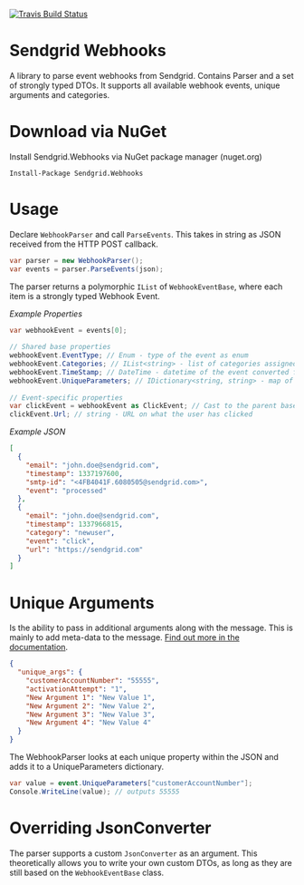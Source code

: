 [![Travis Build Status](https://travis-ci.org/mirajavora/sendgrid-webhooks.png)](https://travis-ci.org/mirajavora/sendgrid-webhooks)

# Sendgrid Webhooks
A library to parse event webhooks from Sendgrid. Contains Parser and a set of strongly typed DTOs. It supports all available webhook events, unique arguments and categories.

# Download via NuGet
Install Sendgrid.Webhooks via NuGet package manager (nuget.org)

	Install-Package Sendgrid.Webhooks

# Usage

Declare `WebhookParser` and call `ParseEvents`. This takes in string as JSON received from the HTTP POST callback.
```csharp
var parser = new WebhookParser();
var events = parser.ParseEvents(json);
```
The parser returns a polymorphic `IList` of `WebhookEventBase`, where each item is a strongly typed Webhook Event.

*Example Properties*
```csharp
var webhookEvent = events[0];
	
// Shared base properties
webhookEvent.EventType; // Enum - type of the event as enum
webhookEvent.Categories; // IList<string> - list of categories assigned ot the event
webhookEvent.TimeStamp; // DateTime - datetime of the event converted from Unix time
webhookEvent.UniqueParameters; // IDictionary<string, string> - map of key-value unique parameters
	
// Event-specific properties
var clickEvent = webhookEvent as ClickEvent; // Cast to the parent based on EventType
clickEvent.Url; // string - URL on what the user has clicked
```
*Example JSON*
```json
[
  {
    "email": "john.doe@sendgrid.com",
    "timestamp": 1337197600,
    "smtp-id": "<4FB4041F.6080505@sendgrid.com>",
    "event": "processed"
  },
  {
    "email": "john.doe@sendgrid.com",
    "timestamp": 1337966815,
    "category": "newuser",
    "event": "click",
    "url": "https://sendgrid.com"
  }
]
```

# Unique Arguments
Is the ability to pass in additional arguments along with the message. This is mainly to add meta-data to the message. [Find out more in the documentation](https://sendgrid.com/docs/API_Reference/SMTP_API/unique_arguments.html).
```json
{
  "unique_args": {
    "customerAccountNumber": "55555",
    "activationAttempt": "1",
    "New Argument 1": "New Value 1",
    "New Argument 2": "New Value 2",
    "New Argument 3": "New Value 3",
    "New Argument 4": "New Value 4"
  }
}
```
The WebhookParser looks at each unique property within the JSON and adds it to a UniqueParameters dictionary. 
```csharp
var value = event.UniqueParameters["customerAccountNumber"];
Console.WriteLine(value); // outputs 55555
```

# Overriding JsonConverter
The parser supports a custom `JsonConverter` as an argument. This theoretically allows you to write your own custom DTOs, as long as they are still based on the `WebhookEventBase` class.
